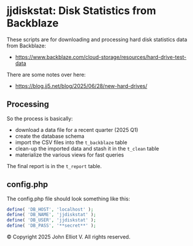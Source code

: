 # jjdiskstat: Disk Statistics from Backblaze

These scripts are for downloading and processing hard disk statistics data from Backblaze:

- https://www.backblaze.com/cloud-storage/resources/hard-drive-test-data

There are some notes over here:

- https://blog.jj5.net/blog/2025/06/28/new-hard-drives/

## Processing

So the process is basically:

- download a data file for a recent quarter (2025 Q1)
- create the database schema
- import the CSV files into the `t_backblaze` table
- clean-up the imported data and stash it in the `t_clean` table
- materialize the various views for fast queries

The final report is in the `t_report` table.

## config.php

The config.php file should look something like this:

```php
define( 'DB_HOST', 'localhost' );
define( 'DB_NAME', 'jjdiskstat' );
define( 'DB_USER', 'jjdiskstat' );
define( 'DB_PASS', '**secret**' );
```

© Copyright 2025 John Elliot V. All rights reserved.

